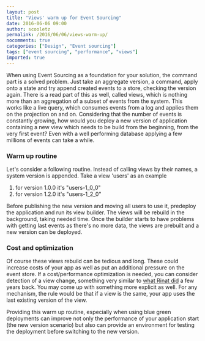 ```yaml
---
layout: post
title: "Views' warm up for Event Sourcing"
date: 2016-06-06 09:00
author: scooletz
permalink: /2016/06/06/views-warm-up/
nocomments: true
categories: ["Design", "Event sourcing"]
tags: ["event sourcing", "performance", "views"]
imported: true
---
```


When using Event Sourcing as a foundation for your solution, the command part is a solved problem. Just take an aggregate version, a command, apply onto a state and try append created events to a store, checking the version again. There is a read part of this as well, called views, which is nothing more than an aggregation of a subset of events from the system. This works like a live query, which consumes events from a log and applies them on the projection on and on. Considering that the number of events is constantly growing, how would you deploy a new version of application containing a new view which needs to be build from the beginning, from the very first event? Even with a well performing database applying a few millions of events can take a while.

### Warm up routine

Let's consider a following routine. Instead of calling views by their names, a system version is appended. Take a view 'users' as an example

1. for version 1.0.0 it's "users-1_0_0"
1. for version 1.2.0 it's "users-1_2_0"

Before publishing the new version and moving all users to use it, predeploy the application and run its view builder. The views will be rebuild in the background, taking needed time. Once the builder starts to have problems with getting last events as there's no more data, the views are prebuilt and a new version can be deployed.

### Cost and optimization

Of course these views rebuild can be tedious and long. These could increase costs of your app as well as put an additional pressure on the event store. If a cost/performance optimization is needed, you can consider detection of a view change, something very similar to [what Rinat did](https://abdullin.com/post/getting-rid-of-cqrs-view-rebuilds/) a few years back. You may come up with something more explicit as well. For any mechanism, the rule would be that if a view is the same, your app uses the last existing version of the view.

Providing this warm up routine, especially when using blue green deployments can improve not only the performance of your application start (the new version scenario) but also can provide an environment for testing the deployment before switching to the new version.
